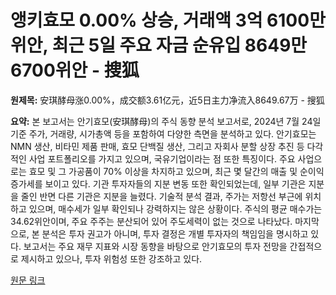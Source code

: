 # 앵키효모 0.00% 상승, 거래액 3억 6100만 위안, 최근 5일 주요 자금 순유입 8649만 6700위안 - 搜狐

**원제목:** 安琪酵母涨0.00%，成交额3.61亿元，近5日主力净流入8649.67万 - 搜狐

**요약:** 본 보고서는 안기효모(安琪酵母)의 주식 동향 분석 보고서로, 2024년 7월 24일 기준 주가, 거래량, 시가총액 등을 포함하여 다양한 측면을 분석하고 있다.  안기효모는 NMN 생산, 비타민 제품 판매, 효모 단백질 생산, 그리고 자회사 분할 상장 추진 등 다각적인 사업 포트폴리오를 가지고 있으며, 국유기업이라는 점 또한 특징이다.  주요 사업으로는 효모 및 그 가공품이 70% 이상을 차지하고 있으며,  최근 몇 달간의 매출 및 순이익 증가세를 보이고 있다.  기관 투자자들의 지분 변동 또한 확인되었는데, 일부 기관은 지분을 줄인 반면 다른 기관은 지분을 늘렸다.  기술적 분석 결과, 주가는 저항선 부근에 위치하고 있으며, 매수세가 일부 확인되나 강력하지는 않은 상황이다.  주식의 평균 매수가는 34.62위안이며, 주요 주주는 분산되어 있어 주도세력이 없는 것으로 나타났다.  마지막으로, 본 분석은 투자 권고가 아니며, 투자 결정은 개별 투자자의 책임임을 명시하고 있다.  보고서는 주요 재무 지표와 시장 동향을 바탕으로 안기효모의 투자 전망을 간접적으로 제시하고 있으나,  투자 위험성 또한 강조하고 있다.

[원문 링크](https://m.sohu.com/a/917148141_122014422)
